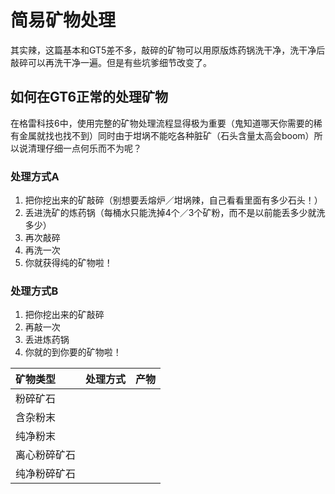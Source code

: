 # 简易矿物处理

其实辣，这篇基本和GT5差不多，敲碎的矿物可以用原版炼药锅洗干净，洗干净后敲碎可以再洗干净一遍。但是有些坑爹细节改变了。

## 如何在GT6正常的处理矿物

在格雷科技6中，使用完整的矿物处理流程显得极为重要（鬼知道哪天你需要的稀有金属就找也找不到）同时由于坩埚不能吃各种脏矿（石头含量太高会boom）所以说清理仔细一点何乐而不为呢？

### 处理方式A

1. 把你挖出来的矿敲碎（别想要丢熔炉／坩埚辣，自己看看里面有多少石头！）
2. 丢进洗矿的炼药锅（每桶水只能洗掉4个／3个矿粉，而不是以前能丢多少就洗多少）
3. 再次敲碎
4. 再洗一次
5. 你就获得纯的矿物啦！

### 处理方式B

1. 把你挖出来的矿敲碎
2. 再敲一次
3. 丢进炼药锅
4. 你就的到你要的矿物啦！

| 矿物类型 | 处理方式 | 产物 |
| :--- | :--- | :--- |
| 粉碎矿石 |  |  |
| 含杂粉末 |  |  |
| 纯净粉末 |  |  |
| 离心粉碎矿石 |  |  |
| 纯净粉碎矿石 |  |  |



